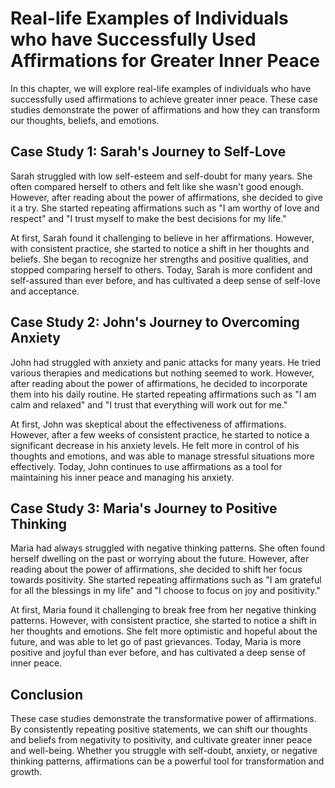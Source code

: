 # Real-life Examples of Individuals who have Successfully Used Affirmations for Greater Inner Peace

In this chapter, we will explore real-life examples of individuals who have successfully used affirmations to achieve greater inner peace. These case studies demonstrate the power of affirmations and how they can transform our thoughts, beliefs, and emotions.

Case Study 1: Sarah's Journey to Self-Love
------------------------------------------

Sarah struggled with low self-esteem and self-doubt for many years. She often compared herself to others and felt like she wasn't good enough. However, after reading about the power of affirmations, she decided to give it a try. She started repeating affirmations such as "I am worthy of love and respect" and "I trust myself to make the best decisions for my life."

At first, Sarah found it challenging to believe in her affirmations. However, with consistent practice, she started to notice a shift in her thoughts and beliefs. She began to recognize her strengths and positive qualities, and stopped comparing herself to others. Today, Sarah is more confident and self-assured than ever before, and has cultivated a deep sense of self-love and acceptance.

Case Study 2: John's Journey to Overcoming Anxiety
--------------------------------------------------

John had struggled with anxiety and panic attacks for many years. He tried various therapies and medications but nothing seemed to work. However, after reading about the power of affirmations, he decided to incorporate them into his daily routine. He started repeating affirmations such as "I am calm and relaxed" and "I trust that everything will work out for me."

At first, John was skeptical about the effectiveness of affirmations. However, after a few weeks of consistent practice, he started to notice a significant decrease in his anxiety levels. He felt more in control of his thoughts and emotions, and was able to manage stressful situations more effectively. Today, John continues to use affirmations as a tool for maintaining his inner peace and managing his anxiety.

Case Study 3: Maria's Journey to Positive Thinking
--------------------------------------------------

Maria had always struggled with negative thinking patterns. She often found herself dwelling on the past or worrying about the future. However, after reading about the power of affirmations, she decided to shift her focus towards positivity. She started repeating affirmations such as "I am grateful for all the blessings in my life" and "I choose to focus on joy and positivity."

At first, Maria found it challenging to break free from her negative thinking patterns. However, with consistent practice, she started to notice a shift in her thoughts and emotions. She felt more optimistic and hopeful about the future, and was able to let go of past grievances. Today, Maria is more positive and joyful than ever before, and has cultivated a deep sense of inner peace.

Conclusion
----------

These case studies demonstrate the transformative power of affirmations. By consistently repeating positive statements, we can shift our thoughts and beliefs from negativity to positivity, and cultivate greater inner peace and well-being. Whether you struggle with self-doubt, anxiety, or negative thinking patterns, affirmations can be a powerful tool for transformation and growth.
